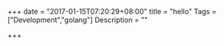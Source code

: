 +++
date = "2017-01-15T07:20:29+08:00"
title = "hello"
Tags = ["Development","golang"]
Description = ""

+++

